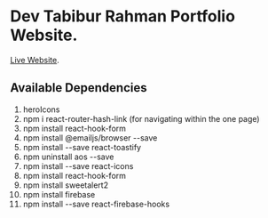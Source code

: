 # Dev Tabibur Rahman Portfolio Website.

[Live Website]().

## Available Dependencies
1. heroIcons
2. npm i react-router-hash-link (for navigating within the one page)
3. npm install react-hook-form
4. npm install @emailjs/browser --save
5. npm install --save react-toastify
6. npm uninstall aos --save
7. npm install --save react-icons
8. npm install react-hook-form
9. npm install sweetalert2
10. npm install firebase
11. npm install --save react-firebase-hooks